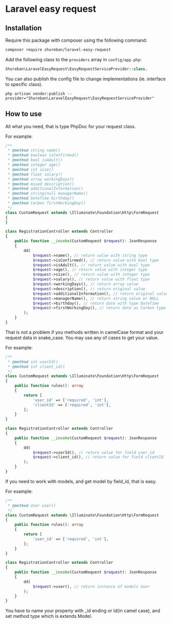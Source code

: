 # Laravel easy request

## Installation

Require this package with composer using the following command:

```bash
composer require shureban/laravel-easy-request
```

Add the following class to the `providers` array in `config/app.php`:

```php
Shureban\LaravelEasyRequest\EasyRequestServiceProvider::class,
```

You can also publish the config file to change implementations (ie. interface to specific class).

```shell
php artisan vendor:publish --provider="Shureban\LaravelEasyRequest\EasyRequestServiceProvider"
```

## How to use

All what you need, that is type PhpDoc for your request class.

For example:

```php
/**
 * @method string name()
 * @method boolean isConfirmed()
 * @method bool isAdult()
 * @method integer age()
 * @method int size()
 * @method float salary()
 * @method array workingDays()
 * @method mixed description()
 * @method additionalInformation()
 * @method string|null managerName()
 * @method DateTime birthday()
 * @method Carbon firstWorkingDay()
 */
class CustomRequest extends \Illuminate\Foundation\Http\FormRequest
{
}

class RegistrationController extends Controller
{
    public function __invoke(CustomRequest $request): JsonResponse
    {
        dd(
            $request->name(), // return value with string type
            $request->isConfirmed(), // return value with bool type
            $request->isAdult(), // return value with bool type
            $request->age(), // return value with integer type
            $request->size(), // return value with integer type
            $request->salary(), // return value with float type
            $request->workingDays(), // return array value
            $request->description(), // return original value
            $request->additionalInformation(), // return original value
            $request->managerName(), // return string value or NULL
            $request->birthday(), // return date with type DateTime
            $request->firstWorkingDay(), // return date as Carbon type
        );    
    }
}
```

That is not a problem if you methods written in camelCase format and your request data in snake_case. You may use any of
cases to get your value.

For example:

```php
/**
 * @method int userId()
 * @method int client_id()
 */
class CustomRequest extends \Illuminate\Foundation\Http\FormRequest
{
    public function rules(): array
    {
        return [
            'user_id' => ['required', 'int'],
            'clientId' => ['required', 'int'],
        ];
    }
}

class RegistrationController extends Controller
{
    public function __invoke(CustomRequest $request): JsonResponse
    {
        dd(
            $request->userId(), // return value for field user_id
            $request->client_id(), // return value for field clientId
        );    
    }
}
```

If you need to work with models, and get model by field_id, that is easy.

For example:

```php
/**
 * @method User user()
 */
class CustomRequest extends \Illuminate\Foundation\Http\FormRequest
{
    public function rules(): array
    {
        return [
            'user_id' => ['required', 'int'],
        ];
    }
}

class RegistrationController extends Controller
{
    public function __invoke(CustomRequest $request): JsonResponse
    {
        dd(
            $request->user(), // return instance of models User
        );    
    }
}
```

You have to name your property with _id ending or Id(in camel case), and set method type which is extends Model.

